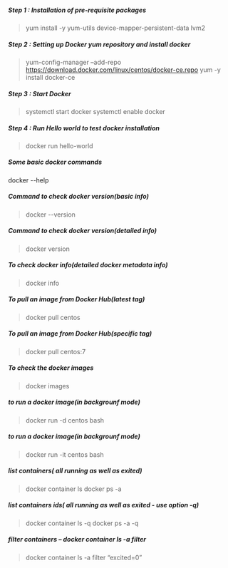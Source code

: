 ##### Step 1 : Installation of pre-requisite packages
> yum install -y yum-utils device-mapper-persistent-data lvm2

##### Step 2 : Setting up Docker yum repository and install docker
> yum-config-manager –add-repo https://download.docker.com/linux/centos/docker-ce.repo
> yum -y install docker-ce

##### Step 3 : Start Docker
> systemctl start docker
> systemctl enable docker

##### Step 4 : Run Hello world to test docker installation
> docker run hello-world

##### Some basic docker commands
docker --help

##### Command to check docker version(basic info)
> docker --version

##### Command to check docker version(detailed info)
> docker version

##### To check docker info(detailed docker metadata info) 
> docker info

##### To pull an image from Docker Hub(latest tag)
> docker pull centos

##### To pull an image from Docker Hub(specific tag)
> docker pull centos:7

##### To check the docker images
> docker images

##### to run a docker image(in backgrounf mode)
> docker run -d centos bash

##### to run a docker image(in backgrounf mode)
> docker run -it centos bash

##### list containers( all  running as well as exited)
> docker container ls
> docker ps -a

##### list containers ids( all  running as well as exited - use option -q)
> docker container ls -q
> docker ps -a -q

##### filter containers – docker container ls -a filter <filtercondition>
> docker container ls -a filter “excited=0”